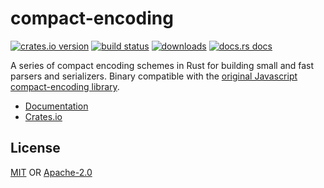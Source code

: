 # compact-encoding

[![crates.io version][1]][2] [![build status][3]][4]
[![downloads][5]][6] [![docs.rs docs][7]][8]

A series of compact encoding schemes in Rust for building small and fast parsers
and serializers. Binary compatible with the
[original Javascript compact-encoding library](https://github.com/compact-encoding/compact-encoding/).

- [Documentation][8]
- [Crates.io][2]

## License
[MIT](./LICENSE-MIT) OR [Apache-2.0](./LICENSE-APACHE)

[1]: https://img.shields.io/crates/v/compact-encoding.svg?style=flat-square
[2]: https://crates.io/crates/compact-encoding
[3]: https://github.com/datrs/compact-encoding/actions/workflows/ci.yml/badge.svg
[4]: https://github.com/datrs/compact-encoding/actions
[5]: https://img.shields.io/crates/d/compact-encoding.svg?style=flat-square
[6]: https://crates.io/crates/compact-encoding
[7]: https://docs.rs/compact-encoding/badge.svg
[8]: https://docs.rs/compact-encoding
